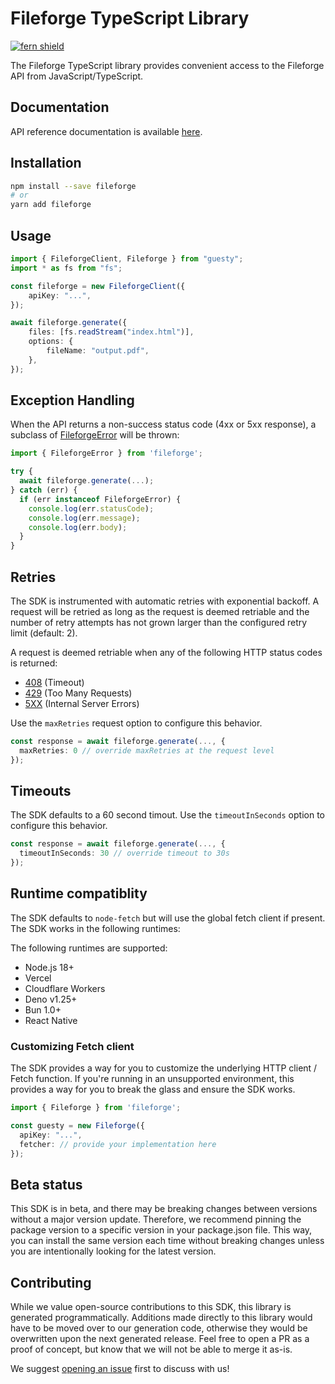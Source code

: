 # Fileforge TypeScript Library

[![fern shield](https://img.shields.io/badge/%F0%9F%8C%BF-SDK%20generated%20by%20Fern-brightgreen)](https://buildwithfern.com/)

The Fileforge TypeScript library provides convenient access to the Fileforge API from JavaScript/TypeScript.

## Documentation

API reference documentation is available [here](https://fileforge.docs.buildwithfern.com/api-reference/pdf/converts-a-doc-or-docx-document-to-pdf).

## Installation

```bash
npm install --save fileforge
# or
yarn add fileforge
```

## Usage

```typescript
import { FileforgeClient, Fileforge } from "guesty";
import * as fs from "fs";

const fileforge = new FileforgeClient({
    apiKey: "...",
});

await fileforge.generate({
    files: [fs.readStream("index.html")],
    options: {
        fileName: "output.pdf",
    },
});
```

## Exception Handling

When the API returns a non-success status code (4xx or 5xx response),
a subclass of [FileforgeError](./src/errors/FileforgeError.ts) will be thrown:

```ts
import { FileforgeError } from 'fileforge';

try {
  await fileforge.generate(...);
} catch (err) {
  if (err instanceof FileforgeError) {
    console.log(err.statusCode);
    console.log(err.message);
    console.log(err.body);
  }
}
```

## Retries

The SDK is instrumented with automatic retries with exponential backoff. A request will be
retried as long as the request is deemed retriable and the number of retry attempts has not grown larger
than the configured retry limit (default: 2).

A request is deemed retriable when any of the following HTTP status codes is returned:

-   [408](https://developer.mozilla.org/en-US/docs/Web/HTTP/Status/408) (Timeout)
-   [429](https://developer.mozilla.org/en-US/docs/Web/HTTP/Status/429) (Too Many Requests)
-   [5XX](https://developer.mozilla.org/en-US/docs/Web/HTTP/Status/500) (Internal Server Errors)

Use the `maxRetries` request option to configure this behavior.

```ts
const response = await fileforge.generate(..., {
  maxRetries: 0 // override maxRetries at the request level
});
```

## Timeouts

The SDK defaults to a 60 second timout. Use the `timeoutInSeconds` option to
configure this behavior.

```ts
const response = await fileforge.generate(..., {
  timeoutInSeconds: 30 // override timeout to 30s
});
```

## Runtime compatiblity

The SDK defaults to `node-fetch` but will use the global fetch client if present. The SDK
works in the following runtimes:

The following runtimes are supported:

-   Node.js 18+
-   Vercel
-   Cloudflare Workers
-   Deno v1.25+
-   Bun 1.0+
-   React Native

### Customizing Fetch client

The SDK provides a way for you to customize the underlying HTTP client / Fetch function. If you're
running in an unsupported environment, this provides a way for you to break the glass and
ensure the SDK works.

```ts
import { Fileforge } from 'fileforge';

const guesty = new Fileforge({
  apiKey: "...",
  fetcher: // provide your implementation here
});
```

## Beta status

This SDK is in beta, and there may be breaking changes between versions without a major version update.
Therefore, we recommend pinning the package version to a specific version in your package.json file.
This way, you can install the same version each time without breaking changes unless you are
intentionally looking for the latest version.

## Contributing

While we value open-source contributions to this SDK, this library is generated programmatically.
Additions made directly to this library would have to be moved over to our generation code,
otherwise they would be overwritten upon the next generated release. Feel free to open a
PR as a proof of concept, but know that we will not be able to merge it as-is.

We suggest [opening an issue](https://github.com/FlatFilers/flatfile-node/issues) first to discuss with us!
